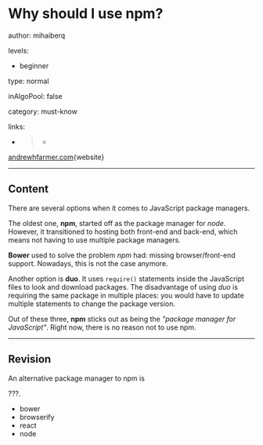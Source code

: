 # Why should I use npm?
author: mihaiberq

levels:
  - beginner

type: normal

inAlgoPool: false

category: must-know

links:

 - >-
  [andrewhfarmer.com](http://andrewhfarmer.com/javascript-frontend-package-managers/){website}

---
## Content

There are several options when it comes to JavaScript package managers.

The oldest one, **npm**, started off as the package manager for *node*. However, it transitioned to hosting both front-end and back-end, which means not having to use multiple package managers.

**Bower** used to solve the problem *npm* had: missing browser/front-end support. Nowadays, this is not the case anymore.

Another option is **duo**. It uses `require()` statements inside the JavaScript files to look and download packages. The disadvantage of using *duo* is requiring the same package in multiple places: you would have to update multiple statements to change the package version.

Out of these three, **npm** sticks out as being the *"package manager for JavaScript"*. Right now, there is no reason not to use npm.

---
## Revision

An alternative package manager to npm is

???.

* bower
* browserify
* react
* node

